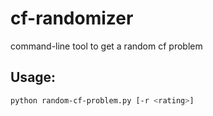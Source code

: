 # cf-randomizer
command-line tool to get a random cf problem

## Usage:
```bash
python random-cf-problem.py [-r <rating>]
```
